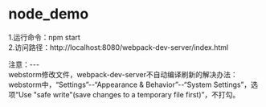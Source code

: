 # node_demo
1.运行命令：npm start  
2.访问路径：http://localhost:8080/webpack-dev-server/index.html  

注意：---  
webstorm修改文件，webpack-dev-server不自动编译刷新的解决办法：    
webstorm中，“Settings”--“Appearance & Behavior”--“System Settings”，选项“Use "safe write"(save changes to a temporary file first)”，不打勾。

